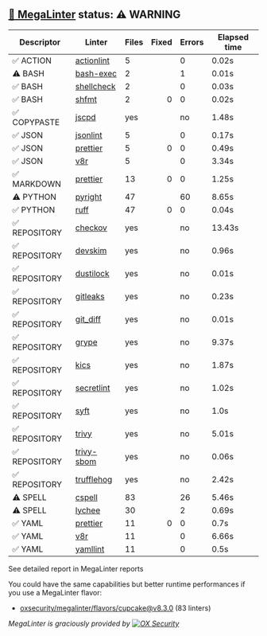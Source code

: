 ## [🦙 MegaLinter](https://megalinter.io/8.3.0) status: ⚠️ WARNING

| Descriptor  |                                  Linter                                   |Files|Fixed|Errors|Elapsed time|
|-------------|---------------------------------------------------------------------------|-----|----:|------|------------|
|✅ ACTION    |[actionlint](https://megalinter.io/8.3.0/descriptors/action_actionlint)    |    5|     |     0|0.02s       |
|⚠️ BASH      |[bash-exec](https://megalinter.io/8.3.0/descriptors/bash_bash_exec)        |    2|     |     1|0.01s       |
|✅ BASH      |[shellcheck](https://megalinter.io/8.3.0/descriptors/bash_shellcheck)      |    2|     |     0|0.03s       |
|✅ BASH      |[shfmt](https://megalinter.io/8.3.0/descriptors/bash_shfmt)                |    2|    0|     0|0.02s       |
|✅ COPYPASTE |[jscpd](https://megalinter.io/8.3.0/descriptors/copypaste_jscpd)           |yes  |     |no    |1.48s       |
|✅ JSON      |[jsonlint](https://megalinter.io/8.3.0/descriptors/json_jsonlint)          |    5|     |     0|0.17s       |
|✅ JSON      |[prettier](https://megalinter.io/8.3.0/descriptors/json_prettier)          |    5|    0|     0|0.49s       |
|✅ JSON      |[v8r](https://megalinter.io/8.3.0/descriptors/json_v8r)                    |    5|     |     0|3.34s       |
|✅ MARKDOWN  |[prettier](https://megalinter.io/8.3.0/descriptors/markdown_prettier)      |   13|    0|     0|1.25s       |
|⚠️ PYTHON    |[pyright](https://megalinter.io/8.3.0/descriptors/python_pyright)          |   47|     |    60|8.65s       |
|✅ PYTHON    |[ruff](https://megalinter.io/8.3.0/descriptors/python_ruff)                |   47|    0|     0|0.04s       |
|✅ REPOSITORY|[checkov](https://megalinter.io/8.3.0/descriptors/repository_checkov)      |yes  |     |no    |13.43s      |
|✅ REPOSITORY|[devskim](https://megalinter.io/8.3.0/descriptors/repository_devskim)      |yes  |     |no    |0.96s       |
|✅ REPOSITORY|[dustilock](https://megalinter.io/8.3.0/descriptors/repository_dustilock)  |yes  |     |no    |0.01s       |
|✅ REPOSITORY|[gitleaks](https://megalinter.io/8.3.0/descriptors/repository_gitleaks)    |yes  |     |no    |0.23s       |
|✅ REPOSITORY|[git_diff](https://megalinter.io/8.3.0/descriptors/repository_git_diff)    |yes  |     |no    |0.01s       |
|✅ REPOSITORY|[grype](https://megalinter.io/8.3.0/descriptors/repository_grype)          |yes  |     |no    |9.37s       |
|✅ REPOSITORY|[kics](https://megalinter.io/8.3.0/descriptors/repository_kics)            |yes  |     |no    |1.87s       |
|✅ REPOSITORY|[secretlint](https://megalinter.io/8.3.0/descriptors/repository_secretlint)|yes  |     |no    |1.02s       |
|✅ REPOSITORY|[syft](https://megalinter.io/8.3.0/descriptors/repository_syft)            |yes  |     |no    |1.0s        |
|✅ REPOSITORY|[trivy](https://megalinter.io/8.3.0/descriptors/repository_trivy)          |yes  |     |no    |5.01s       |
|✅ REPOSITORY|[trivy-sbom](https://megalinter.io/8.3.0/descriptors/repository_trivy_sbom)|yes  |     |no    |0.06s       |
|✅ REPOSITORY|[trufflehog](https://megalinter.io/8.3.0/descriptors/repository_trufflehog)|yes  |     |no    |2.42s       |
|⚠️ SPELL     |[cspell](https://megalinter.io/8.3.0/descriptors/spell_cspell)             |83   |     |26    |5.46s       |
|⚠️ SPELL     |[lychee](https://megalinter.io/8.3.0/descriptors/spell_lychee)             |30   |     |2     |0.69s       |
|✅ YAML      |[prettier](https://megalinter.io/8.3.0/descriptors/yaml_prettier)          |11   |    0|     0|0.7s        |
|✅ YAML      |[v8r](https://megalinter.io/8.3.0/descriptors/yaml_v8r)                    |11   |     |     0|6.66s       |
|✅ YAML      |[yamllint](https://megalinter.io/8.3.0/descriptors/yaml_yamllint)          |11   |     |     0|0.5s        |

See detailed report in MegaLinter reports

You could have the same capabilities but better runtime performances if you use a MegaLinter flavor:
- [oxsecurity/megalinter/flavors/cupcake@v8.3.0](https://megalinter.io/8.3.0/flavors/cupcake/) (83 linters)


_MegaLinter is graciously provided by [![OX Security](https://www.ox.security/wp-content/uploads/2022/06/logo.svg?ref=megalinter_comment)](https://www.ox.security/?ref=megalinter)_